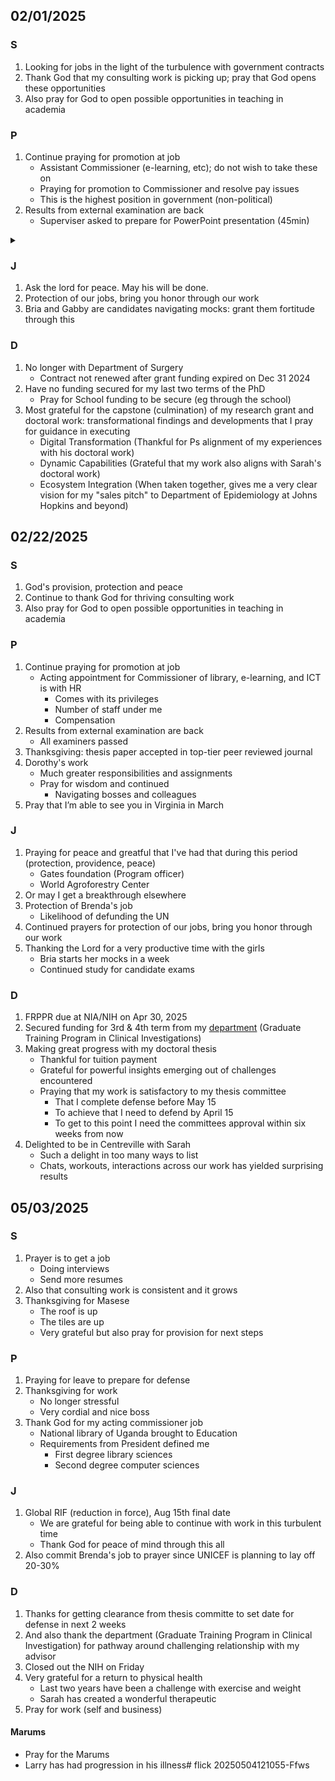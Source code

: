 
## 02/01/2025

### S
1. Looking for jobs in the light of the turbulence with government contracts
2. Thank God that my consulting work is picking up; pray that God opens these opportunities
3. Also pray for God to open possible opportunities in teaching in academia

### P
1. Continue praying for promotion at job 
   - Assistant Commissioner (e-learning, etc); do not wish to take these on
   - Praying for promotion to Commissioner and resolve pay issues
   - This is the highest position in government (non-political)
2. Results from external examination are back
   - Superviser asked to prepare for PowerPoint presentation (45min)

<details>
    <summary></summary>

> 1 He that dwelleth in the secret place of the most High shall abide under the shadow of the Almighty.

> 2 I will say of the Lord, He is my refuge and my fortress: my God; in him will I trust.

> 3 Surely he shall deliver thee from the snare of the fowler, and from the noisome pestilence.

> 4 He shall cover thee with his feathers, and under his wings shalt thou trust: his truth shall be thy shield and buckler.

> 5 Thou shalt not be afraid for the terror by night; nor for the arrow that flieth by day;

> 6 Nor for the pestilence that walketh in darkness; nor for the destruction that wasteth at noonday.

> 7 A thousand shall fall at thy side, and ten thousand at thy right hand; but it shall not come nigh thee.

> 8 Only with thine eyes shalt thou behold and see the reward of the wicked.

> 9 Because thou hast made the Lord, which is my refuge, even the most High, thy habitation;

> 10 There shall no evil befall thee, neither shall any plague come nigh thy dwelling.

> 11 For he shall give his angels charge over thee, to keep thee in all thy ways.

> 12 They shall bear thee up in their hands, lest thou dash thy foot against a stone.

> 13 Thou shalt tread upon the lion and adder: the young lion and the dragon shalt thou trample under feet.

> 14 Because he hath set his love upon me, therefore will I deliver him: I will set him on high, because he hath known my name.

> 15 He shall call upon me, and I will answer him: I will be with him in trouble; I will deliver him, and honour him.

> 16 With long life will I satisfy him, and shew him my salvation.      
-- Psalm 91

</details>

### J
1. Ask the lord for peace. May his will be done. 
2. Protection of our jobs, bring you honor through our work 
3. Bria and Gabby are candidates navigating mocks: grant them fortitude through this

### D
1. No longer with Department of Surgery
   - Contract not renewed after grant funding expired on Dec 31 2024
2. Have no funding secured for my last two terms of the PhD
   - Pray for School funding to be secure (eg through the school)
3. Most grateful for the capstone (culmination) of my research grant and doctoral work: transformational findings and developments that I pray for guidance in executing
   - Digital Transformation (Thankful for Ps alignment of my experiences with his doctoral work)
   - Dynamic Capabilities (Grateful that my work also aligns with Sarah's doctoral work)
   - Ecosystem Integration (When taken together, gives me a very clear vision for my "sales pitch" to Department of Epidemiology at Johns Hopkins and beyond)
   
## 02/22/2025

### S
1. God's provision, protection and peace
2. Continue to thank God for thriving consulting work
3. Also pray for God to open possible opportunities in teaching in academia

### P
1. Continue praying for promotion at job 
   - Acting appointment for Commissioner of library, e-learning, and ICT is with HR
      - Comes with its privileges
      - Number of staff under me
      - Compensation
2. Results from external examination are back
   - All examiners passed
3. Thanksgiving: thesis paper accepted in top-tier peer reviewed journal
4. Dorothy's work
   - Much greater responsibilities and assignments 
   - Pray for wisdom and continued 
      - Navigating bosses and colleagues
5. Pray that I’m able to see you in Virginia in March

### J
1. Praying for peace and greatful that I've had that during this period (protection, providence, peace)
   - Gates foundation (Program officer)
   - World Agroforestry Center
2. Or may I get a breakthrough elsewhere 
3. Protection of Brenda's job
   - Likelihood of defunding the UN
4. Continued prayers for protection of our jobs, bring you honor through our work
5. Thanking the Lord for a very productive time with the girls
   - Bria starts her mocks in a week
   - Continued study for candidate exams

### D
1. FRPPR due at NIA/NIH on Apr 30, 2025
2. Secured funding for 3rd & 4th term from my [department](https://publichealth.jhu.edu/academics/academic-program-finder/graduate-training-programs-in-clinical-investigation) (Graduate Training Program in Clinical Investigations)
3. Making great progress with my doctoral thesis 
   - Thankful for tuition payment
   - Grateful for powerful insights emerging out of challenges encountered
   - Praying that my work is satisfactory to my thesis committee
      - That I complete defense before May 15
      - To achieve that I need to defend by April 15
      - To get to this point I need the committees approval within six weeks from now
4. Delighted to be in Centreville with Sarah
   - Such a delight in too many ways to list
   - Chats, workouts, interactions across our work has yielded surprising results 

   
## 05/03/2025

### S
1. Prayer is to get a job
   - Doing interviews
   - Send more resumes
2. Also that consulting work is consistent and it grows
3. Thanksgiving for Masese
   - The roof is up
   - The tiles are up
   - Very grateful but also pray for provision for next steps
### P
1. Praying for leave to prepare for defense
2. Thanksgiving for work
   - No longer stressful
   - Very cordial and nice boss
3. Thank God for my acting commissioner job
   - National library of Uganda brought to Education
   - Requirements from President defined me
      - First degree library sciences
      - Second degree computer sciences

### J
1. Global RIF (reduction in force), Aug 15th final date
   - We are grateful for being able to continue with work in this turbulent time
   - Thank God for peace of mind through this all
2. Also commit Brenda's job to prayer since UNICEF is planning to lay off 20-30%


### D
1. Thanks for getting clearance from thesis committe to set date for defense in next 2 weeks
2. And also thank the department (Graduate Training Program in Clinical Investigation) for pathway around challenging relationship with my advisor
2. Closed out the NIH on Friday
3. Very grateful for a return to physical health 
   - Last two years have been a challenge with exercise and weight
   - Sarah has created a wonderful therapeutic 
4. Pray for work (self and business)

#### Marums
- Pray for the Marums
- Larry has had progression in his illness# flick 20250504121055-Ffws
